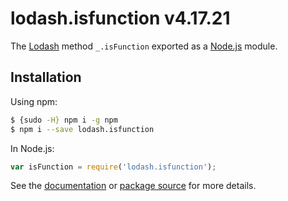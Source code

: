 # lodash.isfunction v4.17.21

The [Lodash](https://lodash.com/) method `_.isFunction` exported as a [Node.js](https://nodejs.org/) module.

## Installation

Using npm:
```bash
$ {sudo -H} npm i -g npm
$ npm i --save lodash.isfunction
```

In Node.js:
```js
var isFunction = require('lodash.isfunction');
```

See the [documentation](https://lodash.com/docs#isFunction) or [package source](https://github.com/lodash/lodash/blob/4.17.21-npm-packages/lodash.isfunction) for more details.
